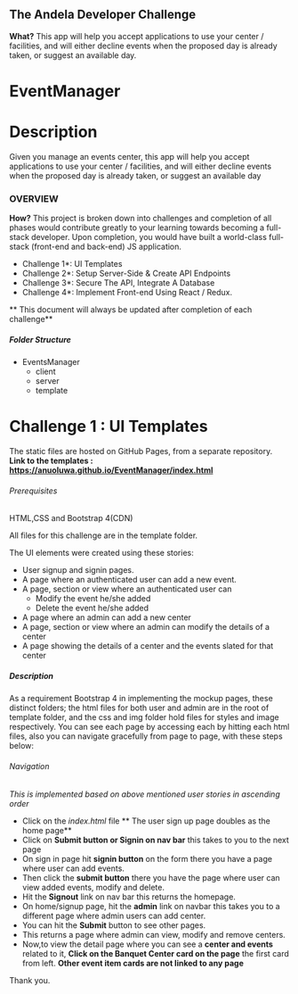 
## The Andela Developer Challenge

**What?**
This app will help you accept applications to use your center / facilities, and will either decline events when the proposed day is already taken, or suggest an available day.

# EventManager

# Description
Given you manage an events center, this app will help you accept applications to use your center / facilities, and will either decline events when the proposed day is already taken, or suggest an available day


### OVERVIEW
**How?**
This project is broken down into challenges and completion of all phases would contribute greatly to your learning towards becoming a full-stack developer. Upon completion, you would have built a world-class full-stack (front-end and back-end) JS application.

* Challenge 1*: UI Templates
* Challenge 2*: Setup Server-Side & Create API Endpoints
* Challenge 3*: Secure The API, Integrate A Database	
* Challenge 4*: Implement Front-end Using React / Redux.

** This document will always be updated after completion of each challenge**

##### Folder Structure
* EventsManager
	* client
	* server
	* template

# Challenge 1 : UI Templates
The static files are hosted on GitHub Pages, from a separate repository.
**Link to the templates : https://anuoluwa.github.io/EventManager/index.html**

###### Prerequisites
HTML,CSS and Bootstrap 4(CDN)

All files for this challenge are in the template folder.

The UI elements were created using these stories:

* User signup and signin pages.
* A page where an authenticated user can add a new event.
* A page, section or view where an authenticated user can 
	* Modify the event he/she added
	* Delete the event he/she added
* A page where an admin can add a new center
* A page, section or view where an admin can modify the details of a center
* A page showing the details of a center and the events slated for that center



##### Description

As a requirement Bootstrap 4 in implementing the mockup pages, these distinct folders; the html files for both user and admin are in the root of template folder, and the css and img folder hold files for styles and image respectively.
You can see each page by accessing each by hitting each html files, also you can navigate gracefully from page to page, with these steps below:

###### Navigation
*This is implemented based on above mentioned user stories in ascending order*
* Click on the *index.html* file  ** The user sign up page doubles as the home page**
* Click on **Submit button or Signin on nav bar**  this takes to you to the next page
* On sign in page hit **signin button** on the form there you have a page where user can add events.
* Then click the **submit button** there you have the page where user can view added events, modify and delete.
* Hit the **Signout** link on nav bar this returns the homepage. 
* On home/signup page, hit the **admin** link on navbar this takes you to a different page where admin users can add center.
* You can hit the **Submit** button to see other pages.
* This returns a page where admin can view, modify and remove centers.
* Now,to view the detail page where you can see a **center and events** related to it, **Click on the Banquet Center card on the page** the first card from left.
**Other event item cards are not linked to any page**

Thank you.
